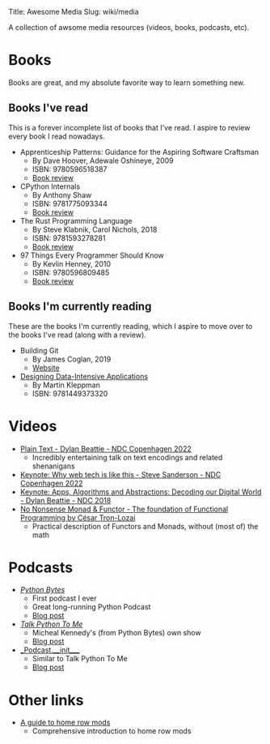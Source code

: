 Title: Awesome Media
Slug: wiki/media

A collection of awsome media resources (videos, books, podcasts, etc).

# Books
Books are great, and my absolute favorite way to learn something new.

## Books I've read
This is a forever incomplete list of books that I've read. I aspire to review
every book I read nowadays.

* Apprenticeship Patterns: Guidance for the Aspiring Software Craftsman
    - By Dave Hoover, Adewale Oshineye, 2009
    - ISBN: 9780596518387
    - [Book review]({filename}/blog/Reviews/apprenticeship_patterns.md)
* CPython Internals
    - By Anthony Shaw
    - ISBN: 9781775093344
    - [Book review]({filename}/blog/Reviews/cpython_internals.md)
* The Rust Programming Language
    - By Steve Klabnik, Carol Nichols, 2018
    - ISBN: 9781593278281
    - [Book review]({filename}/blog/Reviews/the_rust_programming_language.md)
* 97 Things Every Programmer Should Know
    - By Kevlin Henney, 2010
    - ISBN: 9780596809485
    - [Book review]({filename}/blog/Reviews/97_things.md)

## Books I'm currently reading
These are the books I'm currently reading, which I aspire to move over to the
books I've read (along with a review).

* Building Git
    - By James Coglan, 2019
    - [Website](https://shop.jcoglan.com/building-git/)
* [Designing Data-Intensive Applications](https://www.oreilly.com/library/view/designing-data-intensive-applications/9781491903063/)
    - By Martin Kleppman
    - ISBN: 9781449373320

# Videos

* [Plain Text - Dylan Beattie - NDC Copenhagen 2022](https://youtu.be/gd5uJ7Nlvvo)
    - Incredibly entertaining talk on text encodings and related shenanigans
* [Keynote: Why web tech is like this - Steve Sanderson - NDC Copenhagen 2022](https://youtu.be/3QEoJRjxnxQ)
* [Keynote: Apps, Algorithms and Abstractions: Decoding our Digital World - Dylan Beattie - NDC 2018](https://youtu.be/TPS-eFmdepw)
* [No Nonsense Monad & Functor - The foundation of Functional Programming by César Tron-Lozai](https://youtu.be/e6tWJD5q8uw)
    - Practical description of Functors and Monads, without (most of) the math

# Podcasts

* [_Python Bytes_](https://pythonbytes.fm/)
    - First podcast I ever
    - Great long-running Python Podcast
    - [Blog post]({filename}/blog/Programming/awesome_python_podcasts.md)
* [_Talk Python To Me_](https://talkpython.fm/) 
    - Micheal Kennedy's (from Python Bytes) own show
    - [Blog post]({filename}/blog/Programming/awesome_python_podcasts.md)
* [_Podcast.\_\_init\_\_\_](https://www.podcastinit.com/)
    - Similar to Talk Python To Me
    - [Blog post]({filename}/blog/Programming/awesome_python_podcasts.md)

# Other links
* [A guide to home row mods](https://precondition.github.io/home-row-mods)
    - Comprehensive introduction to home row mods
